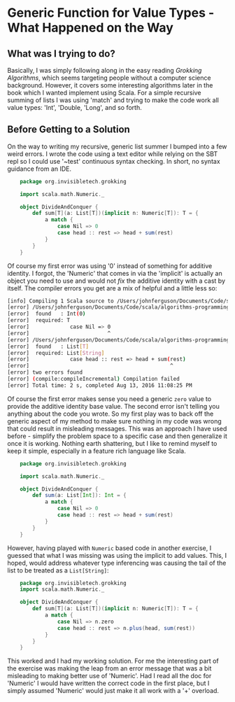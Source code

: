 # Generic Function for Value Types - What Happened on the Way
## What was I trying to do?
Basically, I was simply following along in the easy reading *Grokking Algorithms*, which seems targeting people without a computer science background.   However, it covers some interesting algorithms later in the book which I wanted implement using Scala.  For a simple recursive summing of lists I was using 'match' and trying to make the code work all value types: 'Int', 'Double, 'Long', and so forth.
## Before Getting to a Solution
On the way to writing my recursive, generic list summer I bumped into a few weird errors.  I wrote the code using a text editor while relying on the SBT repl so I could use '~test' continuous syntax checking.  In short, no syntax guidance from an IDE.

```scala
    package org.invisibletech.grokking 

    import scala.math.Numeric._

    object DivideAndConquer {
        def sum[T](a: List[T])(implicit n: Numeric[T]): T = {
            a match {
                case Nil => 0
                case head :: rest => head + sum(rest)
            }
        }
    }
```

Of course my first error was using '0' instead of something for additive identity.  I forgot, the 'Numeric' that comes in via the 'implicit' is actually an object you need to use and would not *fix* the additive identity with a cast by itself.  The compiler errors you get are a mix of helpful and a little less so:

```bash
[info] Compiling 1 Scala source to /Users/johnferguson/Documents/Code/scala/algorithms-programming-solutions/target/scala-2.11/classes...
[error] /Users/johnferguson/Documents/Code/scala/algorithms-programming-solutions/src/main/scala/DvideAndConquer.scala:8: type mismatch;
[error]  found   : Int(0)
[error]  required: T
[error]             case Nil => 0
[error]                         ^
[error] /Users/johnferguson/Documents/Code/scala/algorithms-programming-solutions/src/main/scala/DvideAndConquer.scala:9: type mismatch;
[error]  found   : List[T]
[error]  required: List[String]
[error]             case head :: rest => head + sum(rest)
[error]                                             ^
[error] two errors found
[error] (compile:compileIncremental) Compilation failed
[error] Total time: 2 s, completed Aug 13, 2016 11:08:25 PM
```

Of course the first error makes sense you need a generic `zero` value to provide the additive identity base value.  The second error isn't telling you anything about the code you wrote.  So my first play was to back off the generic aspect of my method to make sure nothing in my code was wrong that could result in misleading messages.  This was an approach I have used before - simplify the problem space to a specific case and then generalize it once it is working.  Nothing earth shattering, but I like to remind myself to keep it simple, especially in a feature rich language like Scala.

```scala
    package org.invisibletech.grokking 

    import scala.math.Numeric._

    object DivideAndConquer {
        def sum(a: List[Int]): Int = {
            a match {
                case Nil => 0
                case head :: rest => head + sum(rest)
            }
        }
    }
```

However, having played with `Numeric` based code in another exercise, I guessed that what I was missing was using the implicit to add values.  This, I hoped, would address whatever type inferencing was causing the tail of the list to be treated as a `List[String]`:

```scala
    package org.invisibletech.grokking 
    import scala.math.Numeric._

    object DivideAndConquer {
        def sum[T](a: List[T])(implicit n: Numeric[T]): T = {
            a match {
                case Nil => n.zero
                case head :: rest => n.plus(head, sum(rest))
            }
        }
    }
```
This worked and I had my working solution.  For me the interesting part of the exercise was making the leap from an error message that was a bit misleading to making better use of 'Numeric'.  Had I read all the doc for 'Numeric'  I would have written the correct code in the first place, but I simply assumed 'Numeric' would just make it all work with a '+' overload.